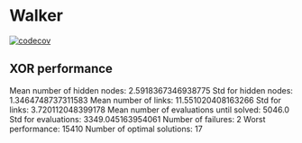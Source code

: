 # Walker
[![codecov](https://codecov.io/gh/seallard/walker/branch/develop/graph/badge.svg?token=X2XCG30EXJ)](https://codecov.io/gh/seallard/walker)


## XOR performance
Mean number of hidden nodes: 2.5918367346938775
Std for hidden nodes: 1.3464748737311583
Mean number of links: 11.551020408163266
Std for links: 3.720112048399178
Mean number of evaluations until solved: 5046.0
Std for evaluations: 3349.045163954061
Number of failures: 2
Worst performance: 15410
Number of optimal solutions: 17